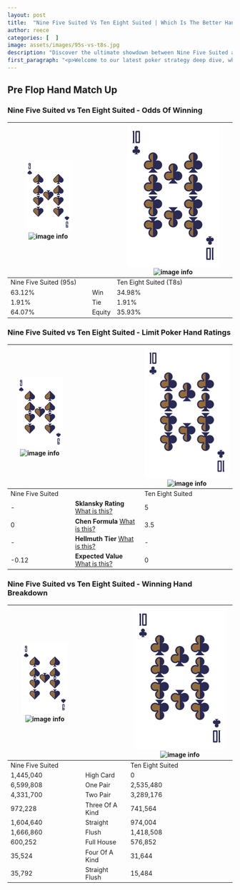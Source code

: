 ```yaml
---
layout: post
title:  "Nine Five Suited Vs Ten Eight Suited | Which Is The Better Hand In Poker? A Complete Guide"
author: reece
categories: [  ]
image: assets/images/95s-vs-t8s.jpg
description: "Discover the ultimate showdown between Nine Five Suited and Ten Eight Suited in poker! Uncover the odds, strategies, and scenarios where one hand triumphs over the other. Get ready to up your poker game with this thrilling analysis."
first_paragraph: "<p>Welcome to our latest poker strategy deep dive, where we're pitting two distinct hands against each other in a high-stakes showdown: Nine Five Suited vs Ten Eight Suited.</p><p>In the dynamic world of poker, every decision counts, and knowing which hand holds the upper hand is key to your success at the table.</p><p>In this article, we'll dissect these two hands, explore the scenarios where one dominates the other, and equip you with the knowledge to make strategic choices that can tip the odds in your favor.</p><p>Get ready to unravel the intriguing dynamics of these poker hands and elevate your game to new heights.</p>"
---
```




[comment]: # (sp0)

## Pre Flop Hand Match Up

<div class="table hand-ratings" markdown="1"> 



### Nine Five Suited vs Ten Eight Suited - Odds Of Winning


    
| ![image info](assets/images/hand1/9.png) ![image info](assets/images/hand1/5s.png) |  | ![image info](assets/images/hand2/T.png) ![image info](assets/images/hand2/8s.png) |
| -------- | -------- | -------- |
| Nine Five Suited (95s) |  | Ten Eight Suited (T8s) |
| 63.12% | Win | 34.98% |
| 1.91% | Tie | 1.91% |
| 64.07% | Equity | 35.93% |




[comment]: # (sp1)



### Nine Five Suited vs Ten Eight Suited - Limit Poker Hand Ratings


    
| ![image info](assets/images/hand1/9.png) ![image info](assets/images/hand1/5s.png) |  | ![image info](assets/images/hand2/T.png) ![image info](assets/images/hand2/8s.png) |
| -------- | -------- | -------- |
| Nine Five Suited |  | Ten Eight Suited |
| - | **Sklansky Rating** [What is this?](/sklansky-rating-explained) | 5 |
| 0 | **Chen Formula** [What is this?](/chen-formula-explained) | 3.5 |
| - | **Hellmuth Tier** [What is this?](/Hellmuth-tier-explained) | - |
| -0.12 | **Expected Value** [What is this?](/expected-value-explained) | 0 |




[comment]: # (sp2)



### Nine Five Suited vs Ten Eight Suited - Winning Hand Breakdown


    
| ![image info](assets/images/hand1/9.png) ![image info](assets/images/hand1/5s.png) |  | ![image info](assets/images/hand2/T.png) ![image info](assets/images/hand2/8s.png) |
| -------- | -------- | -------- |
| Nine Five Suited |  | Ten Eight Suited |
| 1,445,040 | High Card | 0 |
| 6,599,808 | One Pair | 2,535,480 |
| 4,331,700 | Two Pair | 3,289,176 |
| 972,228 | Three Of A Kind | 741,564 |
| 1,604,640 | Straight | 974,004 |
| 1,666,860 | Flush | 1,418,508 |
| 600,252 | Full House | 576,852 |
| 35,524 | Four Of A Kind | 31,644 |
| 35,792 | Straight Flush | 15,484 |




[comment]: # (sp3)



</div>

[comment]: # (sp4)



[comment]: # (sp5)

